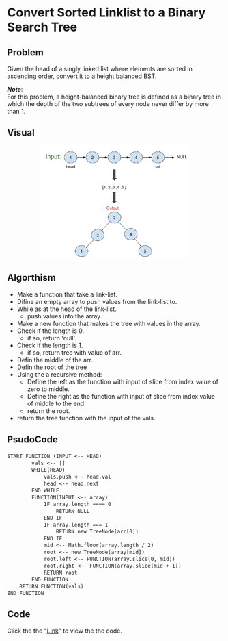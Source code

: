 # Convert Sorted Linklist to a Binary Search Tree

## Problem
Given the head of a singly linked list where elements are sorted in ascending order, convert it to a height balanced BST.

*__Note__*:<br>
For this problem, a height-balanced binary tree is defined as a binary tree in which the depth of the two subtrees of every node never differ by more than 1.

## Visual
<p align="center">
<img src="convertLLtoBST.png"  width="350" >
</p>

## Algorthism
* Make a function that take a link-list.
* Difine an empty array to push values from the link-list to.
* While as at the head of the link-list.
    *  push values into the array.
* Make a new function that makes the tree with values in the array.
* Check if the length is 0.
    * if so, return 'null'.
* Check if the length is 1.
    * if so, return tree with value of arr.
* Defin the middle of the arr.
* Defin the root of the tree
* Using the a recursive method:
    * Define the left as the function with input of slice from index value of zero to middle.
    * Define the right as the function with input of slice from index value of middle to the end.
    * return the root.
* return the tree function with the input of the vals.

## PsudoCode
```
START FUNCTION (INPUT <-- HEAD)
		vals <-- []
		WHILE(HEAD)
			vals.push <-- head.val
			head <-- head.next
		END WHILE
		FUNCTION(INPUT <-- array)
			IF array.length ==== 0
				RETURN NULL
			END IF
			IF array.length === 1
				RETURN new TreeNode(arr[0])
			END IF
			mid <-- Math.floor(array.length / 2)
			root <-- new TreeNode(array[mid])
			root.left <-- FUNCTION(array.slice(0, mid))
			root.right <-- FUNCTION(array.slice(mid + 1))
			RETURN root
		END FUNCTION 
	RETURN FUNCTION(vals)
END FUNCTION
```
## Code
Click the the "[Link](convertSortLLtoBST.js)" to view the the code.

